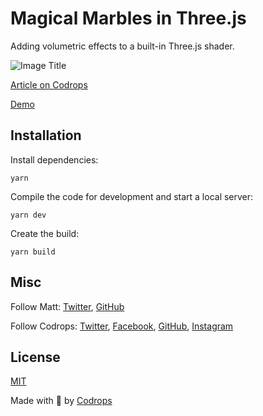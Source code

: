 # Magical Marbles in Three.js

Adding volumetric effects to a built-in Three.js shader.

![Image Title](https://tympanus.net/codrops/wp-content/uploads/2021/08/marble.jpg)

[Article on Codrops](https://tympanus.net/codrops/?p=55713)

[Demo](http://tympanus.net/Tutorials/MagicalMarbles/)


## Installation

Install dependencies:

```
yarn
```

Compile the code for development and start a local server:

```
yarn dev
```

Create the build:

```
yarn build
```

## Misc

Follow Matt: [Twitter](https://twitter.com/the_ross_man), [GitHub](https://github.com/mattrossman) 

Follow Codrops: [Twitter](http://www.twitter.com/codrops), [Facebook](http://www.facebook.com/codrops), [GitHub](https://github.com/codrops), [Instagram](https://www.instagram.com/codropsss/)

## License
[MIT](LICENSE)

Made with :blue_heart:  by [Codrops](http://www.codrops.com)





